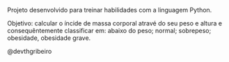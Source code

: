 Projeto desenvolvido para treinar habilidades com a linguagem Python.

Objetivo: calcular o íncide de massa corporal atravé do seu peso e altura e consequêntemente classificar em: abaixo do peso; normal; sobrepeso; obesidade, obesidade grave.

@devthgribeiro